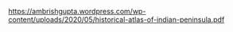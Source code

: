 https://ambrishgupta.wordpress.com/wp-content/uploads/2020/05/historical-atlas-of-indian-peninsula.pdf